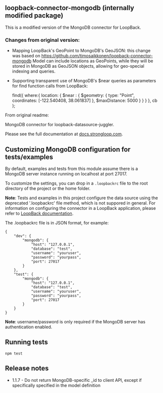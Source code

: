 ## loopback-connector-mongodb (internally modified package)

This is a modified version of the MongoDB connector for LoopBack. 
### Changes from original version:
 * Mapping LoopBack's GeoPoint to MongoDB's GeoJSON: this change was based on https://github.com/timosaikkonen/loopback-connector-mongodb
    Model can include locations as GeoPoints, while they will be stored in MongoDB as GeoJSON objects, allowing for geo-special indexing and queries.
 * Supporting transparent use of MongoDB's $near queries as parameters for find function calls from LoopBack: 

    find({ where:{
                    location: { $near : { $geometry: { type: "Point",  coordinates: [-122.540408, 38.061837] }, $maxDistance: 5000 } }
            }
        }, cb );

From original readme:

MongoDB connector for loopback-datasource-juggler.

Please see the full documentation at [docs.strongloop.com](http://docs.strongloop.com/display/LB/MongoDB+connector).

## Customizing MongoDB configuration for tests/examples

By default, examples and tests from this module assume there is a MongoDB server
instance running on localhost at port 27017.

To customize the settings, you can drop in a `.loopbackrc` file to the root directory
of the project or the home folder.

**Note**: Tests and examples in this project configure the data source using the deprecated '.loopbackrc' file method, 
which is not suppored in general.
For information on configuring the connector in a LoopBack application, please refer to [LoopBack documentation](http://docs.strongloop.com/display/LB/MongoDB+connector).

The .loopbackrc file is in JSON format, for example:

    {
        "dev": {
            "mongodb": {
                "host": "127.0.0.1",
                "database": "test",
                "username": "youruser",
                "password": "yourpass",
                "port": 27017
            }
        },
        "test": {
            "mongodb": {
                "host": "127.0.0.1",
                "database": "test",
                "username": "youruser",
                "password": "yourpass",
                "port": 27017
            }
        }
    }

**Note**: username/password is only required if the MongoDB server has
authentication enabled.

## Running tests

    npm test

## Release notes

  * 1.1.7 - Do not return MongoDB-specific _id to client API, except if specifically specified in the model definition
